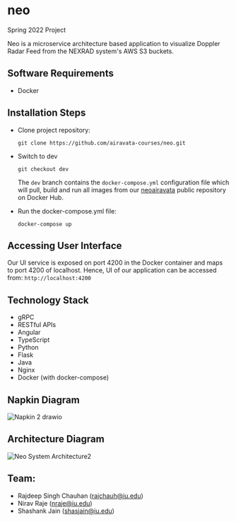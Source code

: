 # neo
Spring 2022 Project

Neo is a microservice architecture based application to visualize Doppler Radar Feed from the NEXRAD system's AWS S3 buckets.

## Software Requirements

* Docker

## Installation Steps

* Clone project repository:

  ```git clone https://github.com/airavata-courses/neo.git```

* Switch to dev

  ```git checkout dev```
  
  The ```dev``` branch contains the ```docker-compose.yml``` configuration file which will pull, build and run all images from our [neoairavata](https://hub.docker.com/u/neoairavataproject) public repository on Docker Hub.

* Run the docker-compose.yml file:

  ```docker-compose up```

## Accessing User Interface

Our UI service is exposed on port 4200 in the Docker container and maps to port 4200 of localhost.
Hence, UI of our application can be accessed from: ```http://localhost:4200```

## Technology Stack

- gRPC
- RESTful APIs
- Angular
- TypeScript
- Python
- Flask
- Java
- Nginx
- Docker (with docker-compose)

## Napkin Diagram

![Napkin 2 drawio](https://user-images.githubusercontent.com/9477137/152918166-e621fdbb-09d7-4d52-a6b2-e01b015a7a15.png)

## Architecture Diagram

![Neo System Architecture2](https://user-images.githubusercontent.com/35288428/152919633-c0686e43-8954-4fac-bf2c-59afc0aadb30.png)



## Team:
* Rajdeep Singh Chauhan (rajchauh@iu.edu)
* Nirav Raje (nraje@iu.edu)
* Shashank Jain (shasjain@iu.edu)
